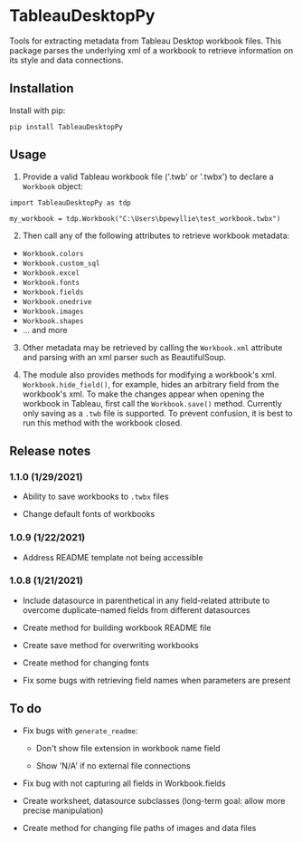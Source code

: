 # TableauDesktopPy
 Tools for extracting metadata from Tableau Desktop workbook files. This package parses the underlying xml of a workbook to retrieve information on its style and data connections.

 ## Installation

 Install with pip:

 ```pip install TableauDesktopPy```

 ## Usage

 1. Provide a valid Tableau workbook file ('.twb' or '.twbx') to declare a `Workbook` object:

 ```
import TableauDesktopPy as tdp

my_workbook = tdp.Workbook("C:\Users\bpewyllie\test_workbook.twbx")
 ```

 2. Then call any of the following attributes to retrieve workbook metadata:

 * `Workbook.colors`
 * `Workbook.custom_sql`
 * `Workbook.excel`
 * `Workbook.fonts`
 * `Workbook.fields`
 * `Workbook.onedrive`
 * `Workbook.images`
 * `Workbook.shapes`
 * ... and more

 3. Other metadata may be retrieved by calling the `Workbook.xml` attribute and parsing with an xml parser such as BeautifulSoup.

 4. The module also provides methods for modifying a workbook's xml. `Workbook.hide_field()`, for example, hides an arbitrary field from the workbook's xml. To make the changes appear when opening the workbook in Tableau, first call the `Workbook.save()` method. Currently only saving as a `.twb` file is supported. To prevent confusion, it is best to run this method with the workbook closed.


## Release notes

### 1.1.0 (1/29/2021)

* Ability to save workbooks to `.twbx` files

* Change default fonts of workbooks

### 1.0.9 (1/22/2021)

* Address README template not being accessible

### 1.0.8 (1/21/2021)

* Include datasource in parenthetical in any field-related attribute to overcome duplicate-named fields from different datasources

* Create method for building workbook README file

* Create save method for overwriting workbooks

* Create method for changing fonts

* Fix some bugs with retrieving field names when parameters are present

## To do

* Fix bugs with `generate_readme`:
 
  * Don't show file extension in workbook name field

  * Show 'N/A' if no external file connections

* Fix bug with not capturing all fields in Workbook.fields

* Create worksheet, datasource subclasses (long-term goal: allow more precise manipulation)

* Create method for changing file paths of images and data files